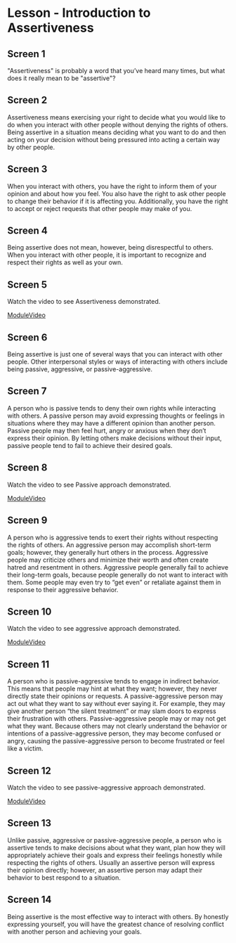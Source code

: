 # Lesson - Introduction to Assertiveness

## Screen 1
"Assertiveness" is probably a word that you’ve heard many times, but what does it really mean to be "assertive"?

## Screen 2
Assertiveness means exercising your right to decide what you would like to do when you interact with other people without denying the rights of others. Being assertive in a situation means deciding what you want to do and then acting on your decision without being pressured into acting a certain way by other people.

## Screen 3
When you interact with others, you have the right to inform them of your opinion and about how you feel. You also have the right to ask other people to change their behavior if it is affecting you. Additionally, you have the right to accept or reject requests that other people may make of you.

## Screen 4
Being assertive does not mean, however, being disrespectful to others. When you interact with other people, it is important to recognize and respect their rights as well as your own.

## Screen 5
Watch the video to see Assertiveness demonstrated.

[ModuleVideo](videos/IntroductionToAssertiveness2.mp4)

## Screen 6
Being assertive is just one of several ways that you can interact with other people. Other interpersonal styles or ways of interacting with others include being passive, aggressive, or passive-aggressive.

## Screen 7
A person who is passive tends to deny their own rights while interacting with others. A passive person may avoid expressing thoughts or feelings in situations where they may have a different opinion than another person. Passive people may then feel hurt, angry or anxious when they don’t express their opinion. By letting others make decisions without their input, passive people tend to fail to achieve their desired goals.

## Screen 8
Watch the video to see Passive approach demonstrated.

[ModuleVideo](videos/IntroductionToAssertiveness3.mp4)

## Screen 9
A person who is aggressive tends to exert their rights without respecting the rights of others. An aggressive person may accomplish short-term goals; however, they generally hurt others in the process. Aggressive people may criticize others and minimize their worth and often create hatred and resentment in others. Aggressive people generally fail to achieve their long-term goals, because people generally do not want to interact with them. Some people may even try to “get even” or retaliate against them in response to their aggressive behavior.

## Screen 10
Watch the video to see aggressive approach demonstrated.

[ModuleVideo](videos/IntroductionToAssertiveness4.mp4)

## Screen 11
A person who is passive-aggressive tends to engage in indirect behavior. This means that people may hint at what they want; however, they never directly state their opinions or requests. A passive-aggressive person may act out what they want to say without ever saying it. For example, they may give another person “the silent treatment” or may slam doors to express their frustration with others. Passive-aggressive people may or may not get what they want. Because others may not clearly understand the behavior or intentions of a passive-aggressive person, they may become confused or angry, causing the passive-aggressive person to become frustrated or feel like a victim.

## Screen 12
Watch the video to see passive-aggressive approach demonstrated.

[ModuleVideo](videos/IntroductionToAssertiveness5.mp4)

## Screen 13
Unlike passive, aggressive or passive-aggressive people, a person who is assertive tends to make decisions about what they want, plan how they will appropriately achieve their goals and express their feelings honestly while respecting the rights of others. Usually an assertive person will express their opinion directly; however, an assertive person may adapt their behavior to best respond to a situation.

## Screen 14
Being assertive is the most effective way to interact with others. By honestly expressing yourself, you will have the greatest chance of resolving conflict with another person and achieving your goals.

